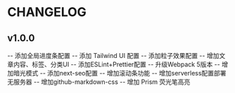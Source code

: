 # CHANGELOG

## v1.0.0

-- 添加全局进度条配置
-- 添加 Tailwind UI 配置
-- 添加粒子效果配置
-- 增加文章内容、标签、分类UI
-- 添加ESLint+Prettier配置
-- 升级Webpack 5版本
-- 增加暗光模式
-- 添加next-seo配置
-- 增加滚动条功能
-- 增加serverless配置部署无服务器
-- 增加github-markdown-css
-- 增加 Prism 荧光笔高亮
